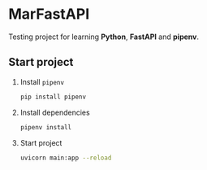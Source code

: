 # MarFastAPI
Testing project for learning **Python**, **FastAPI** and **pipenv**.

## Start project
1) Install `pipenv`
    ``` bash
    pip install pipenv
    ```
2) Install dependencies
    ```bash
    pipenv install
    ```
3) Start project
    ``` bash 
    uvicorn main:app --reload
    ```